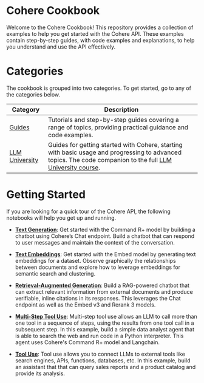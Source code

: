 # Cohere Cookbook

Welcome to the Cohere Cookbook! This repository provides a collection of examples to help you get started with the Cohere API. These examples contain step-by-step guides, with code examples and explanations, to help you understand and use the API effectively.

# Categories
The cookbook is grouped into two categories. To get started, go to any of the categories below.

| Category | Description |
| --- | --- |
| [Guides](notebooks/guides/) | Tutorials and step-by-step guides covering a range of topics, providing practical guidance and code examples.
| [LLM University](notebooks/llmu/) | Guides for getting started with Cohere, starting with basic usage and progressing to advanced topics. The code companion to the full [LLM University course](https://llm.university/).|

# Getting Started
If you are looking for a quick tour of the Cohere API, the following notebooks will help you get up and running.

- [**Text Generation**](notebooks/llmu/Building_a_Chatbot.ipynb): Get started with the Command R+ model by building a chatbot using Cohere’s Chat endpoint. Build a chatbot that can respond to user messages and maintain the context of the conversation.

- [**Text Embeddings**](notebooks/llmu/Introduction_Text_Embeddings.ipynb): Get started with the Embed model by generating text embeddings for a dataset. Observe graphically the relationships between documents and explore how to leverage embeddings for semantic search and clustering.

- [**Retrieval-Augmented Generation**](notebooks/llmu/RAG_with_Chat_Embed_and_Rerank.ipynb): Build a RAG-powered chatbot that can extract relevant information from external documents and produce verifiable, inline citations in its responses. This leverages the Chat endpoint as well as the Embed v3 and Rerank 3 models.

- [**Multi-Step Tool Use**](notebooks/Data_Analyst_Agent_Cohere_and_Langchain.ipynb): Multi-step tool use allows an LLM to call more than one tool in a sequence of steps, using the results from one tool call in a subsequent step. In this example, build a simple data analyst agent that is able to search the web and run code in a Python interpreter. This agent uses Cohere's Command R+ model and Langchain.

- [**Tool Use**](notebooks/agents/Vanilla_Tool_Use.ipynb): Tool use allows you to connect LLMs to external tools like search engines, APIs, functions, databases, etc. In this example, build an assistant that that can query sales reports and a product catalog and provide its analysis.
